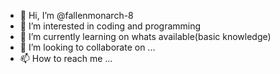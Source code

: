 - 👋 Hi, I’m @fallenmonarch-8
- 👀 I’m interested in coding and programming
- 🌱 I’m currently learning on whats available(basic knowledge)
- 💞️ I’m looking to collaborate on ...
- 📫 How to reach me ...

<!---
fallenmonarch-8/fallenmonarch-8 is a ✨ special ✨ repository because its `README.md` (this file) appears on your GitHub profile.
You can click the Preview link to take a look at your changes.
--->
